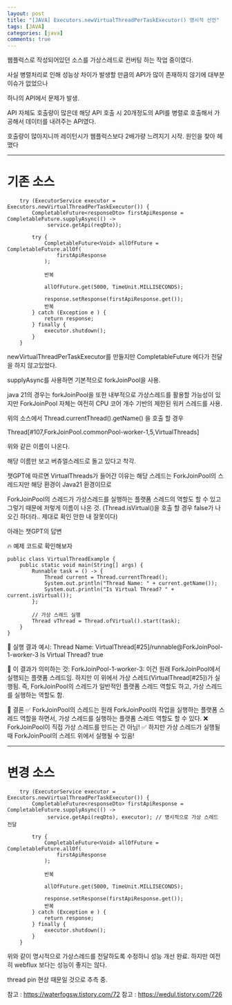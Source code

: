 ```yaml
---
layout: post
title: "[JAVA] Executors.newVirtualThreadPerTaskExecutor() 명시적 선언"
tags: [JAVA]
categories: [java]
comments: true
---
```


웹플럭스로 작성되어있던 소스를 가상스레드로 컨버팅 하는 작업 중이였다.

사실 병렬처리로 인해 성능상 차이가 발생할 만큼의 API가 많이 존재하지 않기에 대부분 이슈가 없었으나

하나의 API에서 문제가 발생.

API 자체도 호출량이 많은데 해당 API 호출 시 20개정도의 API를 병렬로 호출해서 가공해서 데이터를 내려주는 API였다.

호출량이 많아지니까 레이턴시가 웹플럭스보다 2배가량 느려지기 시작. 원인을 찾아 헤맸다

-----

# 기존 소스

```
    try (ExecutorService executor = Executors.newVirtualThreadPerTaskExecutor()) {
        CompletableFuture<responseDto> firstApiResponse = CompletableFuture.supplyAsync(() ->
             service.getApi(reqDto));

        try {
            CompletableFuture<Void> allOfFuture = CompletableFuture.allOf(
                firstApiResponse
            );
            
            반복

            allOfFuture.get(5000, TimeUnit.MILLISECONDS);

            response.setResponse(firstApiResponse.get());
            반복
        } catch (Exception e ) {
            return response;
        } finally {
            executor.shutdown();
        }
    }
```

newVirtualThreadPerTaskExecutor를 만들지만 CompletableFuture 에다가 전달을 하지 않고있었다.

supplyAsync를 사용하면 기본적으로 forkJoinPool을 사용.

java 21의 경우는 forkJoinPool을 또한 내부적으로 가상스레드를 활용할 가능성이 있지만 ForkJoinPool 자체는 여전히 CPU 코어 개수 기반의 제한된 워커 스레드를 사용.


위의 소스에서 Thread.currentThread().getName() 을 호출 할 경우 

Thread[#107,ForkJoinPool.commonPool-worker-1,5,VirtualThreads]

위와 같은 이름이 나온다.

해당 이름만 보고 버츄얼스레드로 돌고 있다고 착각. 

챗GPT에 따르면 VirtualThreads가 들어간 이유는 해당 스레드는 ForkJoinPool의 스레드지만 해당 환경이 Java21 환경이므로

ForkJoinPool의 스레드가 가상스레드를 실행하는 플랫폼 스레드의 역할도 할 수 있고 그렇기 때문에 저렇게 이름이 나온 것.
(Thread.isVirtual()을 호출 할 경우 false가 나오긴 하더라.. 제대로 확인 안한 내 잘못이다)

아래는 챗GPT의 답변


🔥 예제 코드로 확인해보자
```
public class VirtualThreadExample {
    public static void main(String[] args) {
        Runnable task = () -> {
            Thread current = Thread.currentThread();
            System.out.println("Thread Name: " + current.getName());
            System.out.println("Is Virtual Thread? " + current.isVirtual());
        };

        // 가상 스레드 실행
        Thread vThread = Thread.ofVirtual().start(task);
    }
}
```

📌 실행 결과 예시:
Thread Name: VirtualThread[#25]/runnable@ForkJoinPool-1-worker-3
Is Virtual Thread? true

📌 이 결과가 의미하는 것:
ForkJoinPool-1-worker-3: 이건 원래 ForkJoinPool에서 실행되는 플랫폼 스레드임.
하지만 이 위에서 가상 스레드(VirtualThread[#25])가 실행됨.
즉, ForkJoinPool의 스레드가 일반적인 플랫폼 스레드 역할도 하고, 가상 스레드를 실행하는 역할도 함.

🚀 결론
✅ ForkJoinPool의 스레드는 원래 ForkJoinPool의 작업을 실행하는 플랫폼 스레드 역할을 하면서, 가상 스레드를 실행하는 플랫폼 스레드 역할도 할 수 있다.
❌ ForkJoinPool이 직접 가상 스레드를 만드는 건 아님!
✅ 하지만 가상 스레드가 실행될 때 ForkJoinPool의 스레드 위에서 실행될 수 있음!


-----

# 변경 소스

```
    try (ExecutorService executor = Executors.newVirtualThreadPerTaskExecutor()) {
        CompletableFuture<responseDto> firstApiResponse = CompletableFuture.supplyAsync(() ->
             service.getApi(reqDto), executor); // 명시적으로 가상 스레드 전달

        try {
            CompletableFuture<Void> allOfFuture = CompletableFuture.allOf(
                firstApiResponse
            );
            
            반복

            allOfFuture.get(5000, TimeUnit.MILLISECONDS);

            response.setResponse(firstApiResponse.get());
            반복
        } catch (Exception e ) {
            return response;
        } finally {
            executor.shutdown();
        }
    }
```

위와 같이 명시적으로 가상스레드를 전달하도록 수정하니 성능 개선 완료. 하지만 여전히 webflux 보다는 성능이 좋지는 않다.

thread pin 현상 때문일 것으로 추측 중. 

참고 : https://waterfogsw.tistory.com/72
참고 : https://wedul.tistory.com/726

